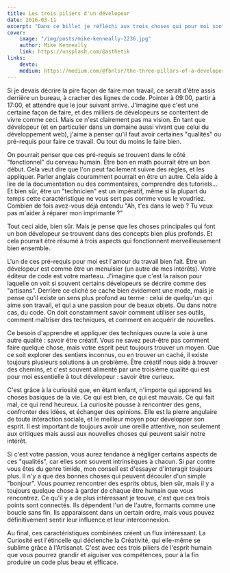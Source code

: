 ```yaml
---
title: Les trois piliers d'un dévelopeur
date: 2016-03-11
excerpt: "Dans ce billet je réfléchi aux trois choses qui pour moi sont essentielles à tout développeur."
cover:
    image: "/img/posts/mike-kenneally-2236.jpg"
    author: Mike Kenneally
    link: https://unsplash.com/@asthetik
links:
    devto:
    medium: https://medium.com/@fbnlsr/the-three-pillars-of-a-developer-s-mind-ab4be1d93d99
---
```

Si je devais décrire la pire façon de faire mon travail, ce serait d'être assis derrière un bureau, à cracher des lignes de code. Pointer à 09:00, partir à 17:00, et attendre que le jour suivant arrive. J'imagine que c'est une certaine façon de faire, et des milliers de dévelopeurs se contentent de vivre comme ceci. Mais ce n'est clairement pas ma vision. En tant que dévelopeur (et en particulier dans un domaine aussi vivant que celui du développement web), j'aime à penser qu'il faut avoir certaines "qualités" ou pré-requis pour faire ce travail. Ou tout du moins le faire bien.

On pourrait penser que ces pré-requis se trouvent dans le côté "fonctionnel" du cerveau humain. Être bon en math pourrait être un bon début. Cela veut dire que l'on peut facilement suivre des règles, et les appliquer. Parler anglais couramment pourrait en être un autre. Cela aide à lire de la documentation ou des commentaires, comprendre des tutoriels... Et bien sûr, être un "technicien" est un impératif, même si la plupart du temps cette caractéristique ne vous sert pas comme vous le voudriez. Combien de fois avez-vous déjà entendu "Ah, t'es dans le web ? Tu veux pas m'aider à réparer mon imprimante ?"

Tout ceci aide, bien sûr. Mais je pense que les choses principales qui font un bon dévelopeur se trouvent dans des concepts bien plus profonds. Et cela pourrait être résumé à trois aspects qui fonctionnent merveilleusement bien ensemble.

L'un de ces pré-requis pour moi est l'amour du travail bien fait. Être un dévelopeur est comme être un menuisier (un autre de mes intérêts). Votre éditeur de code est votre marteau. J'imagine que c'est la raison pour laquelle on voit si souvent certains dévelopeurs se décrire comme des "artisans". Derrière ce cliché se cache bien évidement une mode, mais je pense qu'il existe un sens plus profond au terme : celui de quelqu'un qui aime son travail, et qui a une passion pour de beaux objets. Ou dans notre cas, du code. On doit constamment savoir comment utiliser ses outils, comment maîtriser des techniques, et comment en acquérir de nouvelles.

Ce besoin d'apprendre et appliquer des techniques ouvre la voie à une autre qualité : savoir être créatif. Vous ne savez peut-être pas comment faire quelque chose, mais votre esprit peut toujours trouver un moyen. Que ce soit explorer des sentiers inconnus, ou en trouver un caché, il existe toujours plusieurs solutions à un problème. Être créatif nous aide à trouver des chemins, et c'est souvent alimenté par une troisième qualité qui est pour moi essentielle à tout dévelopeur : savoir être curieux.

C'est grâce à la curiosité que, en étant enfant, n'importe qui apprend les choses basiques de la vie. Ce qui est bien, ce qui est mauvais. Ce qui fait mal, ce qui rend heureux. La curiosité pousse à rencontrer des gens, confronter des idées, et échanger des opinions. Elle est la pierre angulaire de toute interaction sociale, et le meilleur moyen pour développer son esprit. Il est important de toujours avoir une oreille attentive, non seulement aux critiques mais aussi aux nouvelles choses qui peuvent saisir notre intérêt.

Si c'est votre passion, vous aurez tendance à négliger certains aspects de ces "qualités", car elles sont souvent intrinsèques à chacun. Si par contre vous êtes du genre timide, mon conseil est d'essayer d'interagir toujours plus. Il n'y a que des bonnes choses qui peuvent découler d'un simple "bonjour". Vous pourrez rencontrer des esprits obtus, bien sûr, mais il y a toujours quelque chose à garder de chaque être humain que vous rencontrez. Ce qu'il y a de plus intéressant je trouve, c'est que ces trois points sont connectés. Ils dépendent l'un de l'autre, formants comme une boucle sans fin. Ils apparaissent dans un certain ordre, mais vous pouvez définitivement sentir leur influence et leur interconnexion.

Au final, ces caractéristiques combinées créent un flux intéressant. La Curiosité est l'étincelle qui déclenche la Créativité, qui elle-même se sublime grâce à l'Artisanat. C'est avec ces trois piliers de l'esprit humain que vous pourrez grandir et aiguiser vos compétences, pour à la fin produire un code plus beau et efficace.
